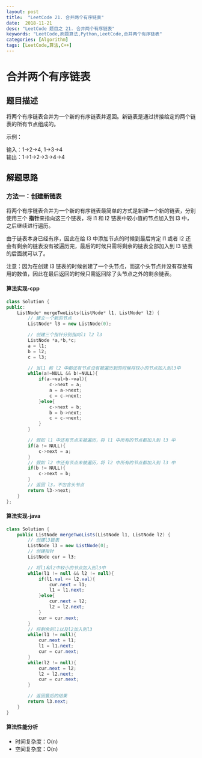 ```yaml
---
layout: post
title:  "LeetCode 21. 合并两个有序链表"
date:  2018-11-21
desc: "LeetCode 题目之 21. 合并两个有序链表"
keywords: "LeetCode,刷题算法,Python,LeetCode,合并两个有序链表"
categories: [Algorithm]
tags: [LeetCode,算法,C++]
---
```

# 合并两个有序链表

## 题目描述

将两个有序链表合并为一个新的有序链表并返回。新链表是通过拼接给定的两个链表的所有节点组成的。 

示例：

输入：1->2->4, 1->3->4<br/>
输出：1->1->2->3->4->4<br/>

## 解题思路

### 方法一：创建新链表

将两个有序链表合并为一个新的有序链表最简单的方式是新建一个新的链表，分别使用三个 **指针**来指向这三个链表，将 l1 和 l2 链表中较小值的节点加入到 l3 中，之后继续进行遍历。

由于链表本身已经有序，因此在给 l3 中添加节点的时候到最后肯定 l1 或者 l2 还会有剩余的链表没有被遍历完，最后的时候只需将剩余的链表全部加入到 l3 链表的后面就可以了。

注意：因为在创建 l3 链表的时候创建了一个头节点，而这个头节点并没有存放有用的数值，因此在最后返回的时候只需返回除了头节点之外的剩余链表。

#### 算法实现-cpp

```c++
class Solution {
public:
    ListNode* mergeTwoLists(ListNode* l1, ListNode* l2) {
        // 建立一个新的节点
        ListNode* l3 = new ListNode(0);

        // 创建三个指针分别指向l1 l2 l3
        ListNode *a,*b,*c;
        a = l1;
        b = l2;
        c = l3;

        // 当l1 和 l2 中都还有节点没有被遍历到的时候将较小的节点加入到l3中
        while(a!=NULL && b!=NULL){
            if(a->val<b->val){
                c->next = a;
                a = a->next;
                c = c->next;
            }else{
                c->next = b;
                b = b->next;
                c = c->next;
            }
        }

        // 假如 l1 中还有节点未被遍历，将 l1 中所有的节点都加入到 l3 中
        if(a != NULL){
            c->next = a;
        }
        // 假如 l2 中还有节点未被遍历，将 l2 中所有的节点都加入到 l3 中
        if(b != NULL){
            c->next = b;
        }
        // 返回 l3，不包含头节点
        return l3->next;
    }
};
```

#### 算法实现-java

```java
class Solution {
    public ListNode mergeTwoLists(ListNode l1, ListNode l2) {
        // 创建l3链表
        ListNode l3 = new ListNode(0);
        // 创建指针
        ListNode cur = l3;

        // 将l1和l2中较小的节点加入到l3中
        while(l1 != null && l2 != null){
            if(l1.val <= l2.val){
                cur.next = l1;
                l1 = l1.next;
            }else{
                cur.next = l2;
                l2 = l2.next;
            }
            cur = cur.next;
        }
        // 将剩余的l1以及l2加入到l3
        while(l1 != null){
            cur.next = l1;
            l1 = l1.next;
            cur = cur.next;
        }
        while(l2 != null){
            cur.next = l2;
            l2 = l2.next;
            cur = cur.next;
        }

        // 返回最后的结果
        return l3.next;
    }
}
```

#### 算法性能分析

- 时间复杂度：O(n)
- 空间复杂度：O(n)